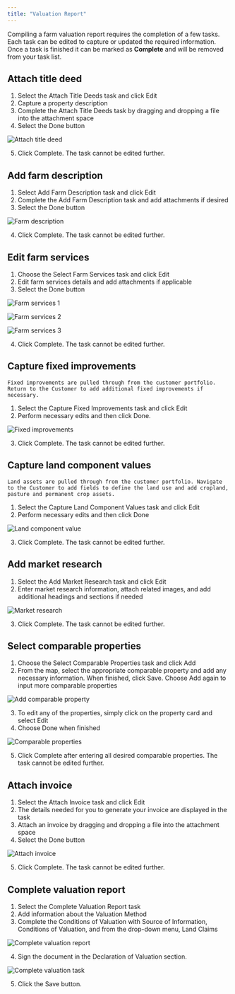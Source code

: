 ```yaml
---
title: "Valuation Report"
---
```


Compiling a farm valuation report requires the completion of a few tasks. Each task can be edited to capture or updated the required information. Once a task is finished it can be marked as **Complete** and will be removed from your task list.

## Attach title deed

1. Select the Attach Title Deeds task and click Edit
2. Capture a property description
3. Complete the Attach Title Deeds task by dragging and dropping a file into the attachment space
4. Select the Done button

![Attach title deed](images/ENT_attach_title_deeds.png)

5. Click Complete. The task cannot be edited further.

## Add farm description

1. Select Add Farm Description task and click Edit
2. Complete the Add Farm Description task and add attachments if desired
3. Select the Done button

![Farm description](images/ENT_farm_description.png)

4. Click Complete. The task cannot be edited further.

## Edit farm services

1. Choose the Select Farm Services task and click Edit
2. Edit farm services details and add attachments if applicable
3. Select the Done button

![Farm services 1](images/ENT_farm_services.png)

![Farm services 2](images/ENT_farm_services_ii.png)

![Farm services 3](images/ENT_farm_services_iii.png)

4. Click Complete. The task cannot be edited further.

## Capture fixed improvements

	Fixed improvements are pulled through from the customer portfolio. Return to the Customer to add additional fixed improvements if necessary.

1.	Select the Capture Fixed Improvements task and click Edit
2.	Perform necessary edits and then click Done.

![Fixed improvements](images/ENT_capture_fixed_improvements.png)

3. Click Complete. The task cannot be edited further.

## Capture land component values

	Land assets are pulled through from the customer portfolio. Navigate to the Customer to add fields to define the land use and add cropland, pasture and permanent crop assets.

1. Select the Capture Land Component Values task and click Edit
2. Perform necessary edits and then click Done

![Land component value](images/ENT_land_component_values.png)

3. Click Complete. The task cannot be edited further.

## Add market research

1. Select the Add Market Research task and click Edit
2. Enter market research information, attach related images, and add additional headings and sections if needed

![Market research](images/ENT_market_research.png)

3. Click Complete. The task cannot be edited further.

## Select comparable properties

1. Choose the Select Comparable Properties task and click Add
2. From the map, select the appropriate comparable property and add any necessary information. When finished, click Save. Choose Add again to input more comparable properties

![Add comparable property](images/ENT_add_comparable_prop.png)

3. To edit any of the properties, simply click on the property card and select Edit
4. Choose Done when finished

![Comparable properties](images/ENT_comparable_properties.png)

5.	Click Complete after entering all desired comparable properties. The task cannot be edited further. 

## Attach invoice

1. Select the Attach Invoice task and click Edit
2. The details needed for you to generate your invoice are displayed in the task
3. Attach an invoice by dragging and dropping a file into the attachment space
4. Select the Done button

![Attach invoice](images/ENT_attach_invoice.jpg)

5. Click Complete. The task cannot be edited further.


## Complete valuation report

1. Select the Complete Valuation Report task
2. Add information about the Valuation Method
3. Complete the Conditions of Valuation with Source of Information, Conditions of Valuation, and from the drop-down menu, Land Claims

![Complete valuation report](images/ENT_complete_report_i.png)

4. Sign the document in the Declaration of Valuation section.

![Complete valuation task](images/ENT_complete_valuation_task.png)

5. Click the Save button. 